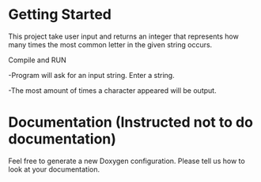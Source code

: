 Getting Started
===============

This project take user input and returns an integer that represents how many times
the most common letter in the given string occurs.

Compile and RUN

-Program will ask for an input string. Enter a string.

-The most amount of times a character appeared will be output.

Documentation (Instructed not to do documentation)
=============

Feel free to generate a new Doxygen configuration. Please tell us how to look at your documentation.
